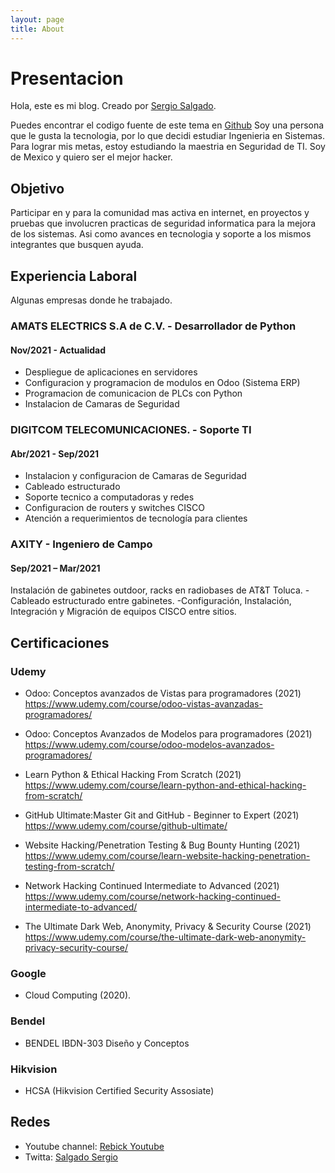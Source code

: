 ```yaml
---
layout: page
title: About
---
```

# [](#header-1)Presentacion
Hola, este es mi blog. Creado por <a rel="me" target="_blank" href="https://twitter.com/SalgadoSergio17">Sergio Salgado</a>.

Puedes encontrar el codigo fuente de este tema en <a href="https://github.com/SupunKavinda/jekyll-theme-leaf">Github</a>
Soy una persona que le gusta la tecnologia, por lo que decidi estudiar Ingenieria en Sistemas.  
Para lograr mis metas, estoy estudiando la maestria en Seguridad de TI. 
Soy de Mexico y quiero ser el mejor hacker.

## [](#header-2)Objetivo
Participar en y para la comunidad mas activa en internet, en proyectos y pruebas que involucren practicas de seguridad informatica para la mejora de los sistemas. Asi como avances en tecnologia y soporte a los mismos integrantes que busquen ayuda.

## [](#header-2)Experiencia Laboral

Algunas empresas donde he trabajado.

### [](#header-3) AMATS ELECTRICS S.A de C.V. - Desarrollador de Python
#### [](#header-4) Nov/2021 - Actualidad
*   Despliegue de aplicaciones en servidores
*   Configuracion y programacion de modulos en Odoo (Sistema ERP)
*   Programacion de comunicacion de PLCs con Python
*   Instalacion de Camaras de Seguridad

### [](#header-3) DIGITCOM TELECOMUNICACIONES. - Soporte TI
#### [](#header-4) Abr/2021 - Sep/2021
*   Instalacion y configuracion de Camaras de Seguridad
*   Cableado estructurado
*   Soporte tecnico a computadoras y redes
*   Configuracion de routers y switches CISCO
*   Atención a requerimientos de tecnología para clientes

### [](#header-3) AXITY - Ingeniero de Campo
#### [](#header-4) Sep/2021 – Mar/2021
Instalación de gabinetes outdoor, racks en radiobases de AT&T Toluca.
-Cableado estructurado entre gabinetes.
-Configuración, Instalación, Integración y Migración de equipos CISCO entre
sitios.

## [](#header-2)Certificaciones
### [](#header-3)Udemy
*   Odoo: Conceptos avanzados de Vistas para programadores (2021) https://www.udemy.com/course/odoo-vistas-avanzadas-programadores/

*   Odoo: Conceptos Avanzados de Modelos para programadores (2021) https://www.udemy.com/course/odoo-modelos-avanzados-programadores/

*   Learn Python & Ethical Hacking From Scratch (2021) https://www.udemy.com/course/learn-python-and-ethical-hacking-from-scratch/

*   GitHub Ultimate:Master Git and GitHub - Beginner to Expert (2021) https://www.udemy.com/course/github-ultimate/

*   Website Hacking/Penetration Testing & Bug Bounty Hunting (2021) https://www.udemy.com/course/learn-website-hacking-penetration-testing-from-scratch/

*   Network Hacking Continued Intermediate to Advanced (2021) https://www.udemy.com/course/network-hacking-continued-intermediate-to-advanced/

*   The Ultimate Dark Web, Anonymity, Privacy & Security Course (2021) https://www.udemy.com/course/the-ultimate-dark-web-anonymity-privacy-security-course/

### [](#header-3)Google 
*   Cloud Computing (2020).

### [](#header-3)Bendel
*   BENDEL IBDN-303 Diseño y Conceptos

### [](#header-3)Hikvision
*   HCSA (Hikvision Certified Security Assosiate)

## [](#header-2)Redes
*   Youtube channel: <a href="http://youtube.com/user/xinexpek">Rebick Youtube</a>
*   Twitta: <a href="https://twitter.com/SalgadoSergio17">Salgado Sergio</a>